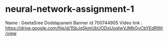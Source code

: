 # neural-network-assignment-1
Name : GeetaSree Doddapaneni
Banner id 700744905
Video link : https://drive.google.com/file/d/15bJq5kmUbUODxUoqIwVJMkGyCbYEdRWt/view
